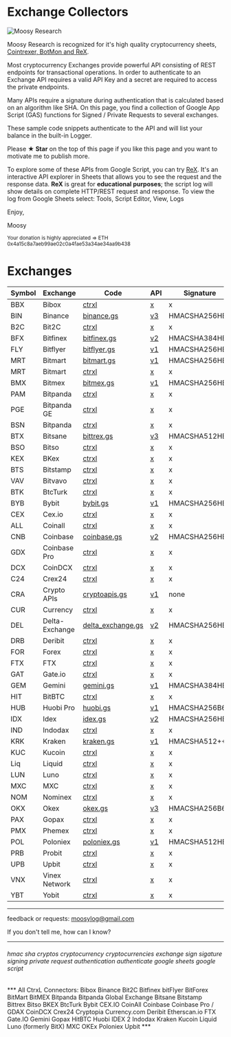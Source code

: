 # Exchange Collectors


![Moosy Research](https://sites.google.com/site/moosyresearch/_/rsrc/1511269486745/projects/cryptos/doc/logo.png)

Moosy Research is recognized for it's high quality cryptocurrency sheets, [Cointrexer, BotMon and ReX](https://sites.google.com/site/moosyresearch/projects/cryptos).

Most cryptocurrency Exchanges provide powerful API consisting of REST endpoints for transactional operations.
In order to authenticate to an Exchange API requires a valid API Key and a secret are required to access the private endpoints.

Many APIs require a signature during authentication that is calculated based on an algorithm like SHA.
On this page, you find a collection of Google App Script (GAS) functions for Signed / Private Requests to several exchanges.

These sample code snippets authenticate to the API and will list your balance in the built-in Logger.

Please **★ Star** on the top of this page if you like this page and you want to motivate me to publish more.

To explore some of these APIs from Google Script, you can try [ReX](https://sites.google.com/site/moosyresearch/projects/cryptos/doc/rex). It's an interactive API explorer in Sheets that allows you to see the request and the response data. **ReX** is great for **educational purposes**; the script log will show details on complete HTTP/REST request and response. To view the log from Google Sheets select: Tools, Script Editor, View, Logs  

Enjoy,

Moosy

<sub>Your donation is highly appreciated => ETH 0x4a15c8a7aeb99ae02c0a4fae53a34ae34aa9b438 </sub>


# Exchanges

Symbol   | Exchange | Code   | API| Signature      
---------| -------- |------- | ---| ---------     
BBX | Bibox | [ctrxl](https://sites.google.com/site/moosyresearch/projects/cryptos/doc/ctrxl)  | [x]() | x | 
BIN | Binance | [binance.gs](https://github.com/moosylog/exchange_collectors/blob/master/binance.gs)    | [v3](https://github.com/binance-exchange/binance-official-api-docs/blob/master/rest-api.md) | HMACSHA256HEX | 
B2C | Bit2C | [ctrxl](https://sites.google.com/site/moosyresearch/projects/cryptos/doc/ctrxl)  | [x]() | x | 
BFX |Bitfinex | [bitfinex.gs](https://github.com/moosylog/exchange_collectors/blob/master/bitfinex.gs)   | [v2](https://docs.bitfinex.com/docs/introduction) | HMACSHA384HEX 
FLY |Bitflyer | [bitflyer.gs](https://github.com/moosylog/exchange_collectors/blob/master/bitflyer.gs)   | [v1](https://lightning.bitflyer.com/docs?lang=en) | HMACSHA256HEX 
MRT |Bitmart | [bitmart.gs](https://github.com/moosylog/exchange_collectors/blob/master/bitmart.gs)     | [v1](https://developer-pro.bitmart.com/en/part1/start/overview.html) | HMACSHA256HEX 
MRT | Bitmart | [ctrxl](https://sites.google.com/site/moosyresearch/projects/cryptos/doc/ctrxl)  | [x]() | x | 
BMX |Bitmex | [bitmex.gs](https://github.com/moosylog/exchange_collectors/blob/master/bitmex.gs)     | [v1](https://www.bitmex.com/app/apiOverview) | HMACSHA256HEX 
PAM | Bitpanda | [ctrxl](https://sites.google.com/site/moosyresearch/projects/cryptos/doc/ctrxl)  | [x]() | x | 
PGE | Bitpanda GE | [ctrxl](https://sites.google.com/site/moosyresearch/projects/cryptos/doc/ctrxl)  | [x]() | x | 
BSN | Bitpanda | [ctrxl](https://sites.google.com/site/moosyresearch/projects/cryptos/doc/ctrxl)  | [x]() | x | 
BTX |Bitsane | [bittrex.gs](https://github.com/moosylog/exchange_collectors/blob/master/bittrex.gs)    | [v3](https://bittrex.github.io/api) | HMACSHA512HEX 
BSO | Bitso | [ctrxl](https://sites.google.com/site/moosyresearch/projects/cryptos/doc/ctrxl)  | [x]() | x | 
KEX | BKex | [ctrxl](https://sites.google.com/site/moosyresearch/projects/cryptos/doc/ctrxl)  | [x]() | x | 
BTS | Bitstamp | [ctrxl](https://sites.google.com/site/moosyresearch/projects/cryptos/doc/ctrxl)  | [x]() | x | 
VAV | Bitvavo | [ctrxl](https://sites.google.com/site/moosyresearch/projects/cryptos/doc/ctrxl)  | [x]() | x | 
BTK | BtcTurk | [ctrxl](https://sites.google.com/site/moosyresearch/projects/cryptos/doc/ctrxl)  | [x]() | x | 
BYB |Bybit | [bybit.gs](https://github.com/moosylog/exchange_collectors/blob/master/bybit.gs)    | [v1](https://github.com/bybit-exchange/bybit-official-api-docs) | HMACSHA256HEX 
CEX |Cex.io | [ctrxl](https://sites.google.com/site/moosyresearch/projects/cryptos/doc/ctrxl)  | [x]() | x | 
ALL |Coinall | [ctrxl](https://sites.google.com/site/moosyresearch/projects/cryptos/doc/ctrxl)  | [x]() | x | 
CNB |Coinbase | [coinbase.gs](https://github.com/moosylog/exchange_collectors/blob/master/coinbase.gs)    | [v2](https://developers.coinbase.com/) | HMACSHA256HEX 
GDX |Coinbase Pro | [ctrxl](https://sites.google.com/site/moosyresearch/projects/cryptos/doc/ctrxl)  | [x]() | x | 
DCX |CoinDCX | [ctrxl](https://sites.google.com/site/moosyresearch/projects/cryptos/doc/ctrxl)  | [x]() | x | 
C24 |Crex24 | [ctrxl](https://sites.google.com/site/moosyresearch/projects/cryptos/doc/ctrxl)  | [x]() | x | 
CRA |Crypto APIs | [cryptoapis.gs](https://github.com/moosylog/exchange_collectors/blob/master/cryptoapis.gs)    | [v1](https://docs.cryptoapis.io/) | none 
CUR |Currency | [ctrxl](https://sites.google.com/site/moosyresearch/projects/cryptos/doc/ctrxl)  | [x]() | x | 
DEL |Delta-Exchange | [delta_exchange.gs](https://github.com/moosylog/exchange_collectors/blob/master/delta_exchange.gs)    | [v2](https://docs.delta.exchange/) | HMACSHA256HEX 
DRB |Deribit | [ctrxl](https://sites.google.com/site/moosyresearch/projects/cryptos/doc/ctrxl)  | [x]() | x | 
FOR |Forex | [ctrxl](https://sites.google.com/site/moosyresearch/projects/cryptos/doc/ctrxl)  | [x]() | x | 
FTX |FTX | [ctrxl](https://sites.google.com/site/moosyresearch/projects/cryptos/doc/ctrxl)  | [x]() | x | 
GAT |Gate.io | [ctrxl](https://sites.google.com/site/moosyresearch/projects/cryptos/doc/ctrxl)  | [x]() | x | 
GEM |Gemini | [gemini.gs](https://github.com/moosylog/exchange_collectors/blob/master/gemini.gs)  | [v1](https://docs.gemini.com/rest-api/) | HMACSHA384HEX 
HIT |BitBTC | [ctrxl](https://sites.google.com/site/moosyresearch/projects/cryptos/doc/ctrxl)  | [x]() | x | 
HUB |Huobi Pro | [huobi.gs](https://github.com/moosylog/exchange_collectors/blob/master/huobi.gs)  | [v1](https://github.com/huobiapi/API_Docs_en) | HMACSHA256B64 
IDX |Idex | [idex.gs](https://github.com/moosylog/exchange_collectors/blob/master/idex.gs)  | [v2](https://docs.idex.io) | HMACSHA256HEX
IND |Indodax | [ctrxl](https://sites.google.com/site/moosyresearch/projects/cryptos/doc/ctrxl)  | [x]() | x | 
KRK |Kraken | [kraken.gs](https://github.com/moosylog/exchange_collectors/blob/master/kraken.gs)  | [v1](https://www.kraken.com/features/api#private-user-data) | HMACSHA512++
KUC |Kucoin | [ctrxl](https://sites.google.com/site/moosyresearch/projects/cryptos/doc/ctrxl)  | [x]() | x | 
Liq |Liquid | [ctrxl](https://sites.google.com/site/moosyresearch/projects/cryptos/doc/ctrxl)  | [x]() | x | 
LUN |Luno | [ctrxl](https://sites.google.com/site/moosyresearch/projects/cryptos/doc/ctrxl)  | [x]() | x | 
MXC |MXC | [ctrxl](https://sites.google.com/site/moosyresearch/projects/cryptos/doc/ctrxl)  | [x]() | x | 
NOM |Nominex | [ctrxl](https://sites.google.com/site/moosyresearch/projects/cryptos/doc/ctrxl)  | [x]() | x | 
OKX |Okex | [okex.gs](https://github.com/moosylog/exchange_collectors/blob/master/okex.gs)  | [v3](https://www.okex.com/docs/en/) | HMACSHA256B64 
PAX |Gopax | [ctrxl](https://sites.google.com/site/moosyresearch/projects/cryptos/doc/ctrxl)  | [x]() | x | 
PMX |Phemex | [ctrxl](https://sites.google.com/site/moosyresearch/projects/cryptos/doc/ctrxl)  | [x]() | x | 
POL |Poloniex | [poloniex.gs](https://github.com/moosylog/exchange_collectors/blob/master/poloniex.gs)  | [v1](https://docs.poloniex.com) | HMACSHA512HEX 
PRB |Probit | [ctrxl](https://sites.google.com/site/moosyresearch/projects/cryptos/doc/ctrxl)  | [x]() | x | 
UPB |Upbit | [ctrxl](https://sites.google.com/site/moosyresearch/projects/cryptos/doc/ctrxl)  | [x]() | x | 
VNX |Vinex Network | [ctrxl](https://sites.google.com/site/moosyresearch/projects/cryptos/doc/ctrxl)  | [x]() | x | 
YBT |Yobit | [ctrxl](https://sites.google.com/site/moosyresearch/projects/cryptos/doc/ctrxl)  | [x]() | x | 
***
feedback or requests: moosylog@gmail.com

If you don't tell me, how can I know?
***

###### hmac sha cryptos cryptocurrency cryptocurrencies exchange sign sigature signing private request authentication authenticate google sheets google script

*** All CtrxL Connectors: Bibox Binance Bit2C Bitfinex bitFlyer BitForex BitMart BitMEX Bitpanda Bitpanda Global Exchange Bitsane Bitstamp Bittrex Bitso BKEX BtcTurk Bybit CEX.IO CoinAll Coinbase Coinbase Pro / GDAX CoinDCX Crex24 Cryptopia Currency.com Deribit Etherscan.io FTX Gate.IO Gemini Gopax HitBTC Huobi IDEX 2 Indodax Kraken Kucoin Liquid Luno (formerly BitX) MXC OKEx Poloniex Upbit ***



